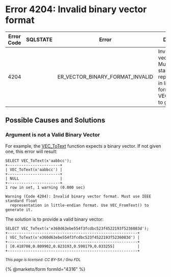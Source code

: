 # Error 4204: Invalid binary vector format

| Error Code | SQLSTATE | Error                               | Description                                                                                                                            |
| ---------- | -------- | ----------------------------------- | -------------------------------------------------------------------------------------------------------------------------------------- |
| 4204       |          | ER\_VECTOR\_BINARY\_FORMAT\_INVALID | Invalid binary vector format. Must use IEEE standard float representation in little-endian format. Use VEC\_FromText() to generate it. |

## Possible Causes and Solutions

### Argument is not a Valid Binary Vector

For example, the [VEC\_ToText](https://github.com/mariadb-corporation/docs-server/blob/test/general-resources/community/sql-structure/vectors/vector-functions/vec_totext.md) function expects a binary vector. If not given one, this error will result:

```
SELECT VEC_ToText(x'aabbcc');
+-----------------------+
| VEC_ToText(x'aabbcc') |
+-----------------------+
| NULL                  |
+-----------------------+
1 row in set, 1 warning (0.000 sec)

Warning (Code 4204): Invalid binary vector format. Must use IEEE standard float 
  representation in little-endian format. Use VEC_FromText() to generate it.
```

The solution is to provide a valid binary vector:

```
SELECT VEC_ToText(x'e360d63ebe554f3fcdbc523f4522193f5236083d');
+---------------------------------------------------------+
| VEC_ToText(x'e360d63ebe554f3fcdbc523f4522193f5236083d') |
+---------------------------------------------------------+
| [0.418708,0.809902,0.823193,0.598179,0.033255]          |
+---------------------------------------------------------+
```

<sub>_This page is licensed: CC BY-SA / Gnu FDL_</sub>

{% @marketo/form formId="4316" %}
